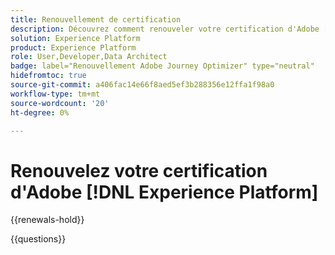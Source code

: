 ```yaml
---
title: Renouvellement de certification
description: Découvrez comment renouveler votre certification d'Adobe [!DNL Experience Platform] avant qu'elle n'expire.
solution: Experience Platform
product: Experience Platform
role: User,Developer,Data Architect
badge: label="Renouvellement Adobe Journey Optimizer" type="neutral"
hidefromtoc: true
source-git-commit: a406fac14e66f8aed5ef3b288356e12ffa1f98a0
workflow-type: tm+mt
source-wordcount: '20'
ht-degree: 0%

---
```


# Renouvelez votre certification d&#39;Adobe [!DNL Experience Platform]

{{renewals-hold}}

<!--

When you pass a certification exam, your certification is valid for two years.

We're happy to announce that you are now able to renew your certification via a new, no-cost format. It involves using on-demand Experience League courses and tutorials—simply complete three activities to renew your certification at no cost. You must renew before your certification expires, or you will need to take the full exam to become certified again. 

>[!IMPORTANT]
>
>**Log in first:** The following links will function **only** after a **successful login** to the [Adobe Credential Management System](https://www.certmetrics.com/adobe){target="_blank"}.
>
><br>
>
>**To share a link:** If you would like to share the link to a renewal exam or assessment with a colleague, please link to the overall exam renewal page,  not the URL of the exam itself, to avoid login issues.

>[!NOTE]
>Expert renewal coming soon.

## Questions

View the certification [FAQ](https://experienceleague.adobe.com/docs/certification/certification/faq.html){target="_blank"}.

Additional questions? [Contact us](mailto:certif@adobe.com).

-->

{{questions}}